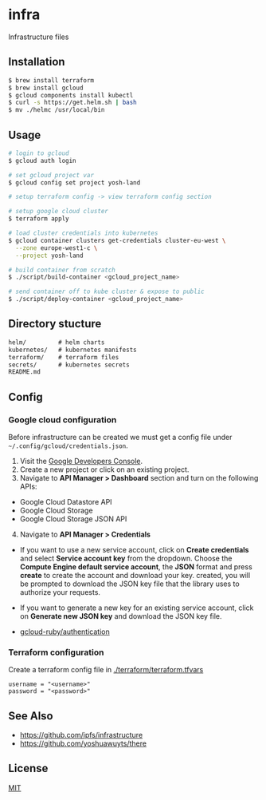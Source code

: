 # infra
Infrastructure files

## Installation
```sh
$ brew install terraform
$ brew install gcloud
$ gcloud components install kubectl
$ curl -s https://get.helm.sh | bash
$ mv ./helmc /usr/local/bin
```

## Usage
```sh
# login to gcloud
$ gcloud auth login

# set gcloud project var
$ gcloud config set project yosh-land

# setup terraform config -> view terraform config section

# setup google cloud cluster
$ terraform apply

# load cluster credentials into kubernetes
$ gcloud container clusters get-credentials cluster-eu-west \
  --zone europe-west1-c \
  --project yosh-land

# build container from scratch
$ ./script/build-container <gcloud_project_name>

# send container off to kube cluster & expose to public
$ ./script/deploy-container <gcloud_project_name>
```

## Directory stucture
```txt
helm/         # helm charts
kubernetes/   # kubernetes manifests
terraform/    # terraform files
secrets/      # kubernetes secrets
README.md
```

## Config
### Google cloud configuration
Before infrastructure can be created we must get a config file under
`~/.config/gcloud/credentials.json`.

1. Visit the [Google Developers
   Console](https://console.developers.google.com/project).
2. Create a new project or click on an existing project.
3. Navigate to __API Manager > Dashboard__ section and turn on the following
   APIs:
  - Google Cloud Datastore API
  - Google Cloud Storage
  - Google Cloud Storage JSON API
4. Navigate to __API Manager > Credentials__
  - If you want to use a new service account, click on __Create credentials__
    and select __Service account key__ from the dropdown. Choose the __Compute
    Engine default service account__, the __JSON__ format and press __create__
    to create the account and download your key.
    created, you will be prompted to download the JSON key file that the
    library uses to authorize your requests.
  - If you want to generate a new key for an existing service account, click on
    __Generate new JSON key__ and download the JSON key file.

- [gcloud-ruby/authentication](http://googlecloudplatform.github.io/gcloud-ruby/docs/v0.1.1/AUTHENTICATION.md)

### Terraform configuration
Create a terraform config file in [./terraform/terraform.tfvars][tfconfig]
```hcl
username = "<username>"
password = "<password>"
```

## See Also
- https://github.com/ipfs/infrastructure
- https://github.com/yoshuawuyts/there

## License
[MIT](https://tldrlegal.com/license/mit-license)

[tfconfig]: https://www.terraform.io/intro/getting-started/variables.html

